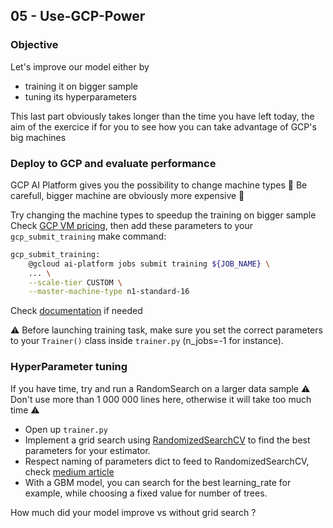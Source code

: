 ## 05 - Use-GCP-Power

### Objective

Let's improve our model either by
- training it on bigger sample
- tuning its hyperparameters

This last part obviously takes longer than the time you have left today, the aim of the exercice if for you to see how you can take advantage of GCP's big machines

### Deploy to GCP and evaluate performance

GCP AI Platform gives you the possibility to change machine types
🚨 Be carefull, bigger machine are obviously more expensive 🚨

Try changing the machine types to speedup the training on bigger sample
Check [GCP VM pricing](https://cloud.google.com/ai-platform/training/pricing?hl=fr), then add these parameters to your `gcp_submit_training` make command:

```bash
gcp_submit_training:
    @gcloud ai-platform jobs submit training ${JOB_NAME} \
    ... \
    --scale-tier CUSTOM \
    --master-machine-type n1-standard-16
```
Check [documentation](https://cloud.google.com/ml-engine/docs/machine-types) if needed

⚠️ Before launching training task, make sure you set the correct parameters to your `Trainer()` class inside `trainer.py` (n_jobs=-1 for instance).


### HyperParameter tuning

If you have time, try and run a RandomSearch on a larger data sample
⚠️ Don't use more than 1 000 000 lines here, otherwise it will take too much time ⚠️

- Open up `trainer.py`
- Implement a grid search using [RandomizedSearchCV](https://scikit-learn.org/stable/modules/generated/sklearn.model_selection.RandomizedSearchCV.html) to find the best parameters for your estimator.
- Respect naming of parameters dict to feed to RandomizedSearchCV, check [medium article](https://medium.com/@yoni.levine/how-to-grid-search-with-a-pipeline-93147835d916)
- With a GBM model, you can search for the best learning_rate for example, while choosing a fixed value for number of trees.

How much did your model improve vs without grid search ?

